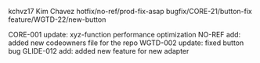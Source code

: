 kchvz17 Kim Chavez
hotfix/no-ref/prod-fix-asap
bugfix/CORE-21/button-fix
feature/WGTD-22/new-button

CORE-001 update: xyz-function performance optimization
NO-REF add: added new codeowners file for the repo
WGTD-002 update: fixed button bug
GLIDE-012 add: added new feature for new adapter

